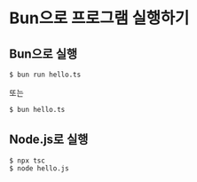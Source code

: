 # Bun으로 프로그램 실행하기

## Bun으로 실행

```sh
$ bun run hello.ts
```

또는

```sh
$ bun hello.ts
```

## Node.js로 실행

```sh
$ npx tsc
$ node hello.js
```
